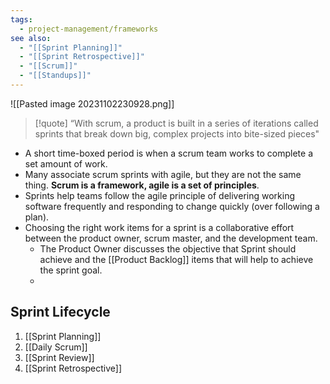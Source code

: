 ```yaml
---
tags:
  - project-management/frameworks
see also:
  - "[[Sprint Planning]]"
  - "[[Sprint Retrospective]]"
  - "[[Scrum]]"
  - "[[Standups]]"
---
```

![[Pasted image 20231102230928.png]]
> [!quote]
>   “With scrum, a product is built in a series of iterations called sprints that break down big, complex projects into bite-sized pieces"

- A short time-boxed period is when a scrum team works to complete a set amount of work.
- Many associate scrum sprints with agile, but they are not the same thing. **Scrum is a framework, agile is a set of principles**.
- Sprints help teams follow the agile principle of delivering working software frequently and responding to change quickly (over following a plan).
- Choosing the right work items for a sprint is a collaborative effort between the product owner, scrum master, and the development team.
	- The Product Owner discusses the objective that Sprint should achieve and the [[Product Backlog]] items that will help to achieve the sprint goal.
	- 

## Sprint Lifecycle
1. [[Sprint Planning]]
2. [[Daily Scrum]]
3. [[Sprint Review]]
4. [[Sprint Retrospective]]